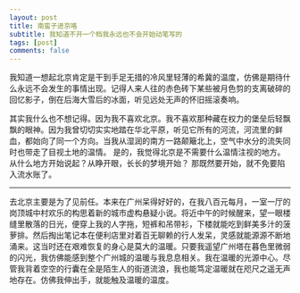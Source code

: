 ```yaml
---
layout: post
title: 南蛮子进京咯
subtitle: 我知道不开一个档我永远也不会开始动笔写的
tags: [post]
comments: false
---
```


我知道一想起北京肯定是干到手足无措的冷风里轻薄的希冀的温度，仿佛是期待什么永远不会发生的事情出现。记得人来人往的赤色砖下某些被月色剪的支离破碎的回忆影子，倒在后海大雪后的冰面，听见远处无声的怀旧摇滚奏响。

其实我什么也不想记得。因为我不喜欢北京。我不喜欢那种藏在权力的堡垒后轻飘飘的眼神。因为我曾切切实实地踏在华北平原，听见它所有的河流，河流里的鲜血，都始向了同一个方向。当我从湿润的南方一路颠簸北上，空气中水分的流失同时也带走了目视土地的温情。
是的，我觉得北京是不需要什么温情注视的地方。
从什么地方开始说起？从睁开眼，长长的梦境开始？
那既然要开始，就不免要陷入流水账了。

-------

去北京主要是为了见前任。本来在广州呆得好好的，在我八百元每月，一室一厅的岗顶城中村欢乐的构思着新的城市虚构悬疑小说。将近中午的时候醒来，望一眼楼缝里散落的日光，便穿上我的人字拖，短裤和吊带衫，下楼就能吃到鲜美多汁的菠萝排。然后掏出笔记本在便利店里对着百无聊赖的行人发呆，灵感就能源源不断地涌来。这当时还在艰难恢复的身心是莫大的温暖。只要我遥望广州塔在暮色里微弱的闪光，我仿佛能感到整个广州城的温暖与我息息相关。我在温暖的光源中心。尽管我背着空空的行囊在全是陌生人的街道流浪，我也能笃定温暖就在咫尺之遥无声地存在。仿佛我伸出手，就能触及温暖的温度。
